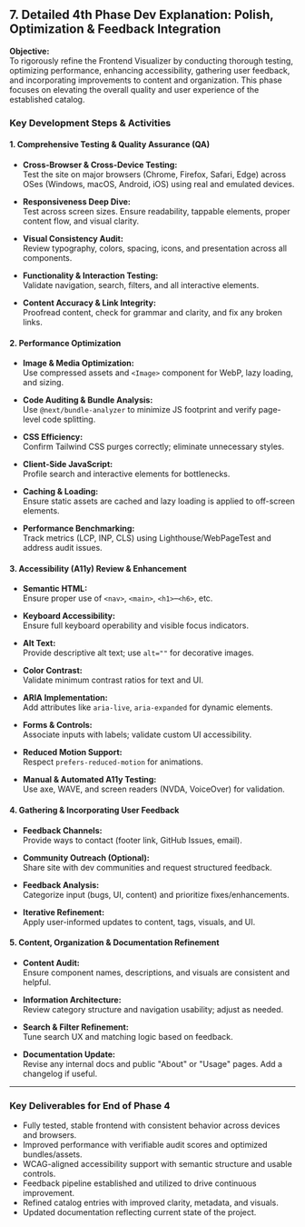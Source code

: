 ## 7. Detailed 4th Phase Dev Explanation: Polish, Optimization & Feedback Integration

**Objective:**  
To rigorously refine the Frontend Visualizer by conducting thorough testing, optimizing performance, enhancing accessibility, gathering user feedback, and incorporating improvements to content and organization. This phase focuses on elevating the overall quality and user experience of the established catalog.

### Key Development Steps & Activities

#### 1. Comprehensive Testing & Quality Assurance (QA)

- **Cross-Browser & Cross-Device Testing:**  
  Test the site on major browsers (Chrome, Firefox, Safari, Edge) across OSes (Windows, macOS, Android, iOS) using real and emulated devices.

- **Responsiveness Deep Dive:**  
  Test across screen sizes. Ensure readability, tappable elements, proper content flow, and visual clarity.

- **Visual Consistency Audit:**  
  Review typography, colors, spacing, icons, and presentation across all components.

- **Functionality & Interaction Testing:**  
  Validate navigation, search, filters, and all interactive elements.

- **Content Accuracy & Link Integrity:**  
  Proofread content, check for grammar and clarity, and fix any broken links.

#### 2. Performance Optimization

- **Image & Media Optimization:**  
  Use compressed assets and `<Image>` component for WebP, lazy loading, and sizing.

- **Code Auditing & Bundle Analysis:**  
  Use `@next/bundle-analyzer` to minimize JS footprint and verify page-level code splitting.

- **CSS Efficiency:**  
  Confirm Tailwind CSS purges correctly; eliminate unnecessary styles.

- **Client-Side JavaScript:**  
  Profile search and interactive elements for bottlenecks.

- **Caching & Loading:**  
  Ensure static assets are cached and lazy loading is applied to off-screen elements.

- **Performance Benchmarking:**  
  Track metrics (LCP, INP, CLS) using Lighthouse/WebPageTest and address audit issues.

#### 3. Accessibility (A11y) Review & Enhancement

- **Semantic HTML:**  
  Ensure proper use of `<nav>`, `<main>`, `<h1>`–`<h6>`, etc.

- **Keyboard Accessibility:**  
  Ensure full keyboard operability and visible focus indicators.

- **Alt Text:**  
  Provide descriptive alt text; use `alt=""` for decorative images.

- **Color Contrast:**  
  Validate minimum contrast ratios for text and UI.

- **ARIA Implementation:**  
  Add attributes like `aria-live`, `aria-expanded` for dynamic elements.

- **Forms & Controls:**  
  Associate inputs with labels; validate custom UI accessibility.

- **Reduced Motion Support:**  
  Respect `prefers-reduced-motion` for animations.

- **Manual & Automated A11y Testing:**  
  Use axe, WAVE, and screen readers (NVDA, VoiceOver) for validation.

#### 4. Gathering & Incorporating User Feedback

- **Feedback Channels:**  
  Provide ways to contact (footer link, GitHub Issues, email).

- **Community Outreach (Optional):**  
  Share site with dev communities and request structured feedback.

- **Feedback Analysis:**  
  Categorize input (bugs, UI, content) and prioritize fixes/enhancements.

- **Iterative Refinement:**  
  Apply user-informed updates to content, tags, visuals, and UI.

#### 5. Content, Organization & Documentation Refinement

- **Content Audit:**  
  Ensure component names, descriptions, and visuals are consistent and helpful.

- **Information Architecture:**  
  Review category structure and navigation usability; adjust as needed.

- **Search & Filter Refinement:**  
  Tune search UX and matching logic based on feedback.

- **Documentation Update:**  
  Revise any internal docs and public "About" or "Usage" pages. Add a changelog if useful.

---

### Key Deliverables for End of Phase 4

- Fully tested, stable frontend with consistent behavior across devices and browsers.
- Improved performance with verifiable audit scores and optimized bundles/assets.
- WCAG-aligned accessibility support with semantic structure and usable controls.
- Feedback pipeline established and utilized to drive continuous improvement.
- Refined catalog entries with improved clarity, metadata, and visuals.
- Updated documentation reflecting current state of the project.
